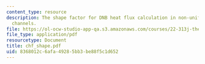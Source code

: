 ```yaml
---
content_type: resource
description: The shape factor for DNB heat flux calculation in non-uniform heated
  channels.
file: https://ol-ocw-studio-app-qa.s3.amazonaws.com/courses/22-313j-thermal-hydraulics-in-power-technology-spring-2007/8368012c6afa49285bb3be88f5c1d652_chf_shape.pdf
file_type: application/pdf
resourcetype: Document
title: chf_shape.pdf
uid: 8368012c-6afa-4928-5bb3-be88f5c1d652
---
```

